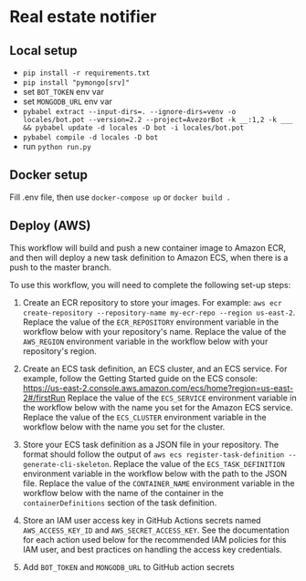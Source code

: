 # Real estate notifier

## Local setup

- `pip install -r requirements.txt`
- `pip install "pymongo[srv]"`
- set `BOT_TOKEN` env var
- set `MONGODB_URL` env var
- `pybabel extract --input-dirs=. --ignore-dirs=venv -o locales/bot.pot --version=2.2 --project=AvezorBot -k __:1,2 -k ___ && pybabel update -d locales -D bot -i locales/bot.pot`
- `pybabel compile -d locales -D bot`
- run `python run.py`

## Docker setup

Fill .env file, then
use `docker-compose up` or `docker build .`

## Deploy (AWS)

 This workflow will build and push a new container image to Amazon ECR,
 and then will deploy a new task definition to Amazon ECS, when there is a push to the master branch.

 To use this workflow, you will need to complete the following set-up steps:

 1. Create an ECR repository to store your images.
    For example: `aws ecr create-repository --repository-name my-ecr-repo --region us-east-2`.
    Replace the value of the `ECR_REPOSITORY` environment variable in the workflow below with your repository's name.
    Replace the value of the `AWS_REGION` environment variable in the workflow below with your repository's region.

 2. Create an ECS task definition, an ECS cluster, and an ECS service.
    For example, follow the Getting Started guide on the ECS console:
      https://us-east-2.console.aws.amazon.com/ecs/home?region=us-east-2#/firstRun
    Replace the value of the `ECS_SERVICE` environment variable in the workflow below with the name you set for the Amazon ECS service.
    Replace the value of the `ECS_CLUSTER` environment variable in the workflow below with the name you set for the cluster.

 3. Store your ECS task definition as a JSON file in your repository.
    The format should follow the output of `aws ecs register-task-definition --generate-cli-skeleton`.
    Replace the value of the `ECS_TASK_DEFINITION` environment variable in the workflow below with the path to the JSON file.
    Replace the value of the `CONTAINER_NAME` environment variable in the workflow below with the name of the container
    in the `containerDefinitions` section of the task definition.

 4. Store an IAM user access key in GitHub Actions secrets named `AWS_ACCESS_KEY_ID` and `AWS_SECRET_ACCESS_KEY`.
    See the documentation for each action used below for the recommended IAM policies for this IAM user,
    and best practices on handling the access key credentials.
    
 5. Add `BOT_TOKEN` and `MONGODB_URL` to GitHub action secrets
